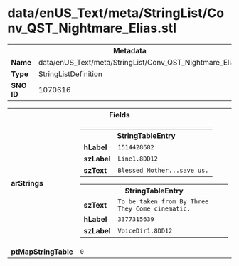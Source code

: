 <h1>data/enUS_Text/meta/StringList/Conv_QST_Nightmare_Elias.stl</h1><table><tr><th colspan="100%">Metadata</th></tr><tr><td><b>Name</b></td><td>data/enUS_Text/meta/StringList/Conv_QST_Nightmare_Elias.stl</td></tr><tr><td><b>Type</b></td><td>StringListDefinition</td></tr><tr><td><b>SNO ID</b></td><td>1070616</td></tr></table>

<table><tr><th colspan="100%">Fields</th></tr><tr><td><b>arStrings</b></td><td><table><tr><th colspan="100%">StringTableEntry</th></tr><tr><td><b>hLabel</b></td><td><code>1514428682</code></td></tr><tr><td><b>szLabel</b></td><td><code>Line1.8DD12</code></td></tr><tr><td><b>szText</b></td><td><code>Blessed Mother...save us.</code></td></tr></table>


<table><tr><th colspan="100%">StringTableEntry</th></tr><tr><td><b>szText</b></td><td><code>To be taken from By Three They Come cinematic.</code></td></tr><tr><td><b>hLabel</b></td><td><code>3377315639</code></td></tr><tr><td><b>szLabel</b></td><td><code>VoiceDir1.8DD12</code></td></tr></table>


</td></tr><tr><td><b>ptMapStringTable</b></td><td><code>0</code></td></tr></table>

